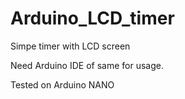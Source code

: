 # Arduino_LCD_timer
Simpe timer with LCD screen

Need Arduino IDE of same for usage.

Tested on Arduino NANO

